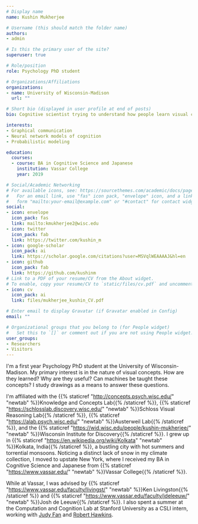 ```yaml
---
# Display name
name: Kushin Mukherjee

# Username (this should match the folder name)
authors:
- admin

# Is this the primary user of the site?
superuser: true

# Role/position
role: Psychology PhD student

# Organizations/Affiliations
organizations:
- name: University of Wisconsin-Madison
  url: ""

# Short bio (displayed in user profile at end of posts)
bio: Cognitive scientist trying to understand how people learn visual concepts.

interests:
- Graphical communication
- Neural network models of cognition
- Probabilistic modeling

education:
  courses:
  - course: BA in Cognitive Science and Japanese
    institution: Vassar College
    year: 2019

# Social/Academic Networking
# For available icons, see: https://sourcethemes.com/academic/docs/page-builder/#icons
#   For an email link, use "fas" icon pack, "envelope" icon, and a link in the
#   form "mailto:your-email@example.com" or "#contact" for contact widget.
social:
- icon: envelope
  icon_pack: fas
  link: mailto:kmukherjee2@wisc.edu
- icon: twitter
  icon_pack: fab
  link: https://twitter.com/kushin_m
- icon: google-scholar
  icon_pack: ai
  link: https://scholar.google.com/citations?user=MSVqlWEAAAAJ&hl=en
- icon: github
  icon_pack: fab
  link: https://github.com/kushinm
# Link to a PDF of your resume/CV from the About widget.
# To enable, copy your resume/CV to `static/files/cv.pdf` and uncomment the lines below.
- icon: cv
  icon_pack: ai
  link: files/mukherjee_kushin_CV.pdf

# Enter email to display Gravatar (if Gravatar enabled in Config)
email: ""

# Organizational groups that you belong to (for People widget)
#   Set this to `[]` or comment out if you are not using People widget.
user_groups:
- Researchers
- Visitors
---
```


I'm a first year Psychology PhD student at the University of Wisconsin-Madison.
My primary interest is in the nature of visual concepts. How are they learned? Why are they useful? Can machines be taught these concepts? I study drawings as a means to answer these questions.


I'm affiliated with the {{% staticref "http://concepts.psych.wisc.edu/" "newtab" %}}Knowledge and Concepts Lab{{% /staticref %}}, 
{{% staticref "https://schlosslab.discovery.wisc.edu/" "newtab" %}}Schloss Visual Reasoning Lab{{% /staticref %}}, 
{{% staticref "https://alab.psych.wisc.edu/" "newtab" %}}Austerweil Lab{{% /staticref %}}, 
and the {{% staticref "https://wid.wisc.edu/people/kushin-mukherjee/" "newtab" %}}Wisconsin Institute for Discovery{{% /staticref %}}.
I grew up in {{% staticref "https://en.wikipedia.org/wiki/Kolkata" "newtab" %}}Kolkata, India{{% /staticref %}}, a bustling city with hot summers and torrential monsoons. Noticing a distinct lack of snow in my climate collection, I moved to upstate New York, where I received my BA in Cognitive Science and Japanese from {{% staticref "https://www.vassar.edu/" "newtab" %}}Vassar College{{% /staticref %}}.


While at Vassar, I was advised by {{% staticref "https://www.vassar.edu/faculty/livingst/" "newtab" %}}Ken Livingston{{% /staticref %}} and 
{{% staticref "https://www.vassar.edu/faculty/jdeleeuw/" "newtab" %}}Josh de Leeuw{{% /staticref %}}.
I also spent a summer at the Computation and Cognition Lab at Stanford University as a CSLI intern, working with <a href="https://cogtoolslab.github.io/" target="_blank">Judy Fan</a> and <a href="https://rxdhawkins.com/" target="_blank">Robert Hawkins</a>.
